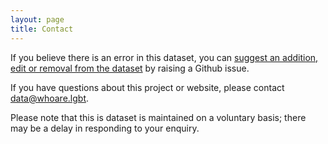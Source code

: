 ```yaml
---
layout: page
title: Contact
---
```


If you believe there is an error in this dataset, you can [suggest an addition, edit or removal from the dataset](/contribute) by raising a Github issue.

If you have questions about this project or website, please contact <data@whoare.lgbt>.

Please note that this is dataset is maintained on a voluntary basis; there may be a delay in responding to your enquiry.